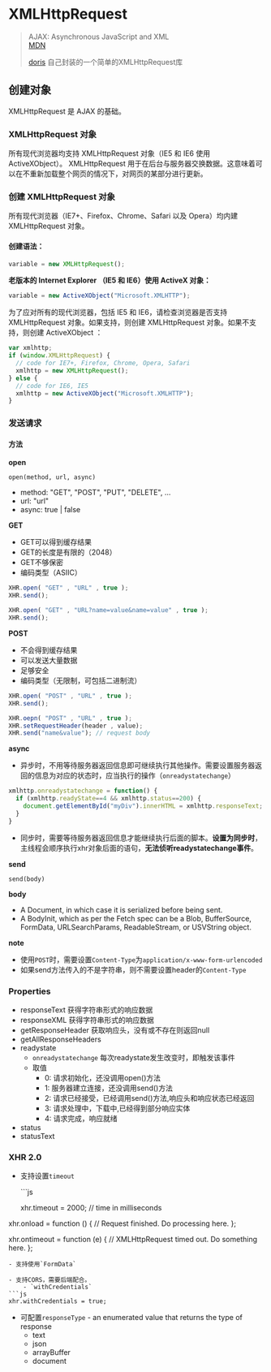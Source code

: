 # XMLHttpRequest

> AJAX: Asynchronous JavaScript and XML  
>  [MDN](https://developer.mozilla.org/en-US/docs/Web/API/XMLHTTPRequest)
>
> [doris](https://github.com/lcc19941214/doris) 自己封装的一个简单的XMLHttpRequest库

## 创建对象

XMLHttpRequest 是 AJAX 的基础。

### XMLHttpRequest 对象

所有现代浏览器均支持 XMLHttpRequest 对象（IE5 和 IE6 使用 ActiveXObject）。 XMLHttpRequest 用于在后台与服务器交换数据。这意味着可以在不重新加载整个网页的情况下，对网页的某部分进行更新。

### 创建 XMLHttpRequest 对象

所有现代浏览器（IE7+、Firefox、Chrome、Safari 以及 Opera）均内建 XMLHttpRequest 对象。

#### 创建语法：

```javascript
variable = new XMLHttpRequest();
```

**老版本的 Internet Explorer （IE5 和 IE6）使用 ActiveX 对象：**

```javascript
variable = new ActiveXObject("Microsoft.XMLHTTP");
```

为了应对所有的现代浏览器，包括 IE5 和 IE6，请检查浏览器是否支持 XMLHttpRequest 对象。如果支持，则创建 XMLHttpRequest 对象。如果不支持，则创建 ActiveXObject ：

```javascript
var xmlhttp;
if (window.XMLHttpRequest) {
  // code for IE7+, Firefox, Chrome, Opera, Safari
  xmlhttp = new XMLHttpRequest();
} else {
  // code for IE6, IE5
  xmlhttp = new ActiveXObject("Microsoft.XMLHTTP");
}
```

### 发送请求

#### 方法

**open**

`open(method, url, async)`

* method: "GET", "POST", "PUT", "DELETE", ...
* url: "url"
* async: true \| false

**GET**

* GET可以得到缓存结果
* GET的长度是有限的（2048）
* GET不够保密
* 编码类型（ASIIC）

```javascript
XHR.open( "GET" , "URL" , true );
XHR.send();

XHR.open( "GET" , "URL?name=value&name=value" , true );
XHR.send();
```

**POST**

* 不会得到缓存结果
* 可以发送大量数据
* 足够安全
* 编码类型（无限制，可包括二进制流）

```javascript
XHR.open( "POST" , "URL" , true );
XHR.send();

XHR.oepn( "POST" , "URL" , true );
XHR.setRequestHeader(header , value);
XHR.send("name&value"); // request body
```

**async**

* 异步时，不用等待服务器返回信息即可继续执行其他操作。需要设置服务器返回的信息为对应的状态时，应当执行的操作（`onreadystatechange`）

```javascript
xmlhttp.onreadystatechange = function() {
  if (xmlhttp.readyState==4 && xmlhttp.status==200) {
    document.getElementById("myDiv").innerHTML = xmlhttp.responseText;
  }
}
```

* 同步时，需要等待服务器返回信息才能继续执行后面的脚本。**设置为同步时**，主线程会顺序执行xhr对象后面的语句，**无法侦听readystatechange事件**。

**send**

`send(body)`

**body**

* A Document, in which case it is serialized before being sent.
* A BodyInit, which as per the Fetch spec can be a Blob, BufferSource, FormData, URLSearchParams, ReadableStream, or USVString object.

**note**

* 使用`POST`时，需要设置`Content-Type`为`application/x-www-form-urlencoded`
* 如果send方法传入的不是字符串，则不需要设置header的`Content-Type`

### Properties

* responseText  获得字符串形式的响应数据
* responseXML   获得字符串形式的响应数据
* getResponseHeader  获取响应头，没有或不存在则返回null
* getAllResponseHeaders
* readystate
  * `onreadystatechange` 每次readystate发生改变时，即触发该事件
  * 取值
    * 0: 请求初始化，还没调用open\(\)方法
    * 1: 服务器建立连接，还没调用send\(\)方法
    * 2: 请求已经接受，已经调用send\(\)方法,响应头和响应状态已经返回
    * 3: 请求处理中，下载中,已经得到部分响应实体
    * 4: 请求完成，响应就绪
* status
* statusText

### XHR 2.0

* 支持设置`timeout`

  \`\`\`js

  xhr.timeout = 2000; // time in milliseconds

xhr.onload = function \(\) { // Request finished. Do processing here. };

xhr.ontimeout = function \(e\) { // XMLHttpRequest timed out. Do something here. };

```text
- 支持使用`FormData`

- 支持CORS，需要后端配合。
    - `withCredentials`
```js
xhr.withCredentials = true;
```

* 可配置`responseType`  - an enumerated value that returns the type of response
  * text
  * json
  * arrayBuffer
  * document

